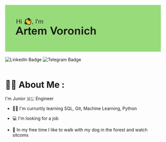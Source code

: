 ![](/header.png)

<div id="badges">
  <a style="text-decoration: none; href="https://linkedin.com/in/artem-voronich-">
    <img src="https://img.shields.io/badge/LinkedIn-blue?style=for-the-badge&logo=linkedin&logoColor=white&color=%234384bf" alt = "LinkedIn Badge"/>
  </a>
  <a style="text-decoration: none; href="https://t.me/Art_Vrnc">
    <img src="https://img.shields.io/badge/Telegram-blue?style=for-the-badge&logo=telegram&logoColor=white" alt = "Telegram Badge"/>
  </a>
</div>

<div id="badges">
<img src="https://komarev.com/ghpvc/?username=ArT669&style=flat-square&color=green" alt=""/>
</div>

# :man_technologist: About Me :

I'm Junior :mali: Engineer

- :man_student: I'm curruntly learning SQL, Git, Machine Learning, Python

- :computer: I'm looking for a job

- :evergreen_tree: In my free time I like to walk with my dog in the forest and watch sitcoms

<!--
**ArT669/ArT669** is a ✨ _special_ ✨ repository because its `README.md` (this file) appears on your GitHub profile.

Here are some ideas to get you started:

- 🔭 I’m currently working on ...
- 🌱 I’m currently learning ...
- 👯 I’m looking to collaborate on ...
- 🤔 I’m looking for help with ...
- 💬 Ask me about ...
- 📫 How to reach me: ...
- 😄 Pronouns: ...
- ⚡ Fun fact: ...
-->
